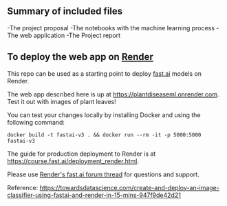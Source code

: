 
## Summary of included files

-The project proposal
-The notebooks with the machine learning process
-The web application
-The Project report


## To deploy the web app on [Render](https://render.com)

This repo can be used as a starting point to deploy [fast.ai](https://github.com/fastai/fastai) models on Render.

The web app described here is up at https://plantdiseaseml.onrender.com. Test it out with images of plant leaves!

You can test your changes locally by installing Docker and using the following command:

```
docker build -t fastai-v3 . && docker run --rm -it -p 5000:5000 fastai-v3
```

The guide for production deployment to Render is at https://course.fast.ai/deployment_render.html.

Please use [Render's fast.ai forum thread](https://forums.fast.ai/t/deployment-platform-render/33953) for questions and support.

Reference: https://towardsdatascience.com/create-and-deploy-an-image-classifier-using-fastai-and-render-in-15-mins-947f9de42d21